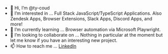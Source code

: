 - 👋 Hi, I’m @ty-coud
- 👀 I’m interested in ... Full Stack JavaScript/TypeScript Applications. Also Zendesk Apps, Browser Extensions, Slack Apps, Discord Apps, and more!
- 🌱 I’m currently learning ... Browser automation via Microsoft Playwright.
- 💞️ I’m looking to collaborate on ... Nothing in particular at the moment but let me know if you have an interesting new project.
- 📫 How to reach me ... [LinkedIn](https://www.linkedin.com/in/tyler-coudriet-525a3a1b6/)

<!---
ty-coud/ty-coud is a ✨ special ✨ repository because its `README.md` (this file) appears on your GitHub profile.
You can click the Preview link to take a look at your changes.
--->
